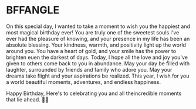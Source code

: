 # BFFANGLE
<html>
<head>
  <meta charset="utf-8">
  <meta name="viewport" content="width=device-width">
  <title>replit</title>
  <link href="style.css" rel="stylesheet" type="text/css" /><!DOCTYPE
</head>

<body>
  On this special day, I wanted to take a moment to wish you the happiest and most magical birthday ever! You are truly one of the sweetest souls l've ever had the pleasure of knowing, and your presence in my life has been an absolute blessing. Your kindness, warmth, and positivity light up the world around you. You have a heart of gold, and your smile has the power to brighten euen the darkest of days. Today, I hope all the love and joy you've given to others come back to you in abundance. May your day be filled with laughter, surrounded by friends and family who adore you.
May your dreams take flight and your aspirations be realized. This year, I wish for you a world beautiful moments, adventures, and endless happiness.

  

Happy Birthday, Here's to celebrating you and all theincredible moments that lie ahead. 🤍💫
  <script src="script.js"></script>
</body>

</html>
